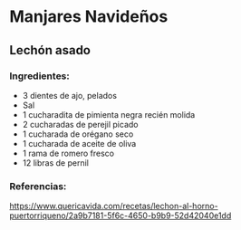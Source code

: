 # Manjares Navideños
## Lechón asado
### Ingredientes:

- 3 dientes de ajo, pelados
- Sal
- 1 cucharadita de pimienta negra recién molida
- 2 cucharadas de perejil picado
- 1 cucharada de orégano seco
- 1 cucharada de aceite de oliva
- 1 rama de romero fresco
- 12 libras de pernil

### Referencias: 
https://www.quericavida.com/recetas/lechon-al-horno-puertorriqueno/2a9b7181-5f6c-4650-b9b9-52d42040e1dd
